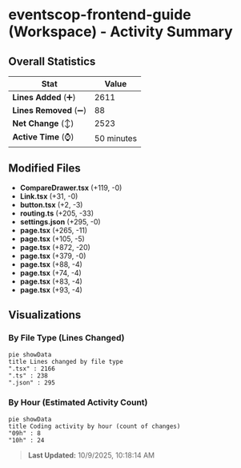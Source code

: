 # eventscop-frontend-guide (Workspace) - Activity Summary 

## Overall Statistics

| Stat                   | Value                                                             |
| ---------------------- | ----------------------------------------------------------------- |
| **Lines Added** (➕)   | 2611                                          |
| **Lines Removed** (➖) | 88                                        |
| **Net Change** (↕)    | 2523                |
| **Active Time** (⌚)   | 50 minutes |


## Modified Files
- **CompareDrawer.tsx** (+119, -0)
- **Link.tsx** (+31, -0)
- **button.tsx** (+2, -3)
- **routing.ts** (+205, -33)
- **settings.json** (+295, -0)
- **page.tsx** (+265, -11)
- **page.tsx** (+105, -5)
- **page.tsx** (+872, -20)
- **page.tsx** (+379, -0)
- **page.tsx** (+88, -4)
- **page.tsx** (+74, -4)
- **page.tsx** (+83, -4)
- **page.tsx** (+93, -4)

## Visualizations

### By File Type (Lines Changed)

```mermaid
pie showData
title Lines changed by file type
".tsx" : 2166
".ts" : 238
".json" : 295
```

### By Hour (Estimated Activity Count)

```mermaid
pie showData
title Coding activity by hour (count of changes)
"09h" : 8
"10h" : 24
```


> **Last Updated:** 10/9/2025, 10:18:14 AM